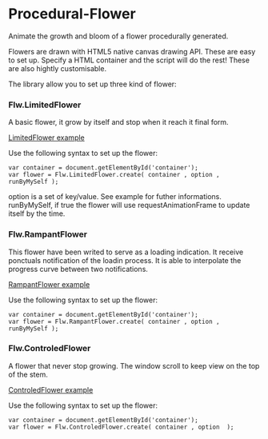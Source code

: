 Procedural-Flower
=================
Animate the growth and bloom of a flower procedurally generated.



Flowers are drawn with HTML5 native canvas drawing API. These are easy to set up. Specify a HTML container and the script will do the rest! These are also hightly customisable.

The library allow you to set up three kind of flower:


### Flw.LimitedFlower

A basic flower, it grow by itself and stop when it reach it final form.

[LimitedFlower example](http://platane.github.com/Procedural-Flower/examples/LimitedFlower.html)

Use the following syntax to set up the flower:
```
var container = document.getElementById('container');
var flower = Flw.LimitedFlower.create( container , option , runByMySelf );
```

option is a set of key/value. See example for futher informations.
runByMySelf, if true the flower will use requestAnimationFrame to update itself by the time.


### Flw.RampantFlower

This flower have been writed to serve as a loading indication. It receive ponctuals notification of the loadin process. It is able to interpolate the progress curve between two notifications. 

[RampantFlower example](http://platane.github.com/Procedural-Flower/examples/RampantFlower.html)

Use the following syntax to set up the flower:
```
var container = document.getElementById('container');
var flower = Flw.RampantFlower.create( container , option , runByMySelf );
```

### Flw.ControledFlower

A flower that never stop growing. The window scroll to keep view on the top of the stem.

[ControledFlower example](http://platane.github.com/Procedural-Flower/examples/ControledFlower.html)

Use the following syntax to set up the flower:
```
var container = document.getElementById('container');
var flower = Flw.ControledFlower.create( container , option  );
```

